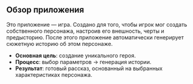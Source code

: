 ## Обзор приложения

Это приложение — игра. Создано для того, чтобы игрок мог создать собственного персонажа, настроив его внешность, черты и предысторию. После этого приложение автоматически генерирует сюжетную историю об этом персонаже.

- **Основная цель**: создание уникального героя.
- **Процесс**: выбор параметров → генерация истории.
- **Результат**: готовый рассказ, основанный на выбранных характеристиках персонажа.


